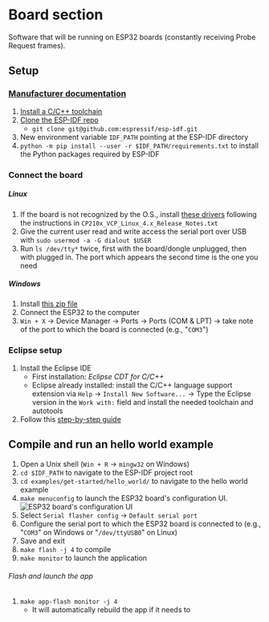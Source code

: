 # Board section

Software that will be running on ESP32 boards (constantly receiving Probe Request frames).

## Setup

### [Manufacturer documentation](https://esp-idf.readthedocs.io/en/latest/get-started/index.html)
1. [Install a C/C++ toolchain](https://esp-idf.readthedocs.io/en/latest/get-started/index.html#setup-toolchain)
2. [Clone the ESP-IDF repo](https://github.com/espressif/esp-idf)
	*  `git clone git@github.com:espressif/esp-idf.git`
3.  New environment variable `IDF_PATH` pointing at the ESP-IDF directory
4. `python -m pip install --user -r $IDF_PATH/requirements.txt` to install the Python packages required by ESP-IDF

### Connect the board
##### Linux
1. If the board is not recognized by the O.S., install [these drivers](https://www.silabs.com/documents/login/software/Linux_3.x.x_4.x.x_VCP_Driver_Source.zip) following the instructions in `CP210x_VCP_Linux_4.x_Release_Notes.txt`
2. Give the current user read and write access the serial port over USB with `sudo usermod -a -G dialout $USER`
3. Run `ls /dev/tty*` twice, first with the board/dongle unplugged, then with plugged in. The port which appears the second time is the one you need

##### Windows
1. Install [this zip file](https://www.silabs.com/documents/public/software/CP210x_Universal_Windows_Driver.zip)
2. Connect the ESP32 to the computer
3. `Win + X` → Device Manager → Ports → Ports (COM & LPT) → take note of the port to which the board is connected (e.g., "`COM3`")

### Eclipse setup
1. Install the Eclipse IDE
	* First installation: _Eclipse CDT for C/C++_
	* Eclipse already installed: install the C/C++ language support extension via `Help` → `Install New Software...` → Type the Eclipse version in the `Work with:` field and install the needed toolchain and autotools
2. Follow this [step-by-step guide](https://docs.espressif.com/projects/esp-idf/en/latest/get-started/eclipse-setup.html)

## Compile and run an hello world example
1. Open a Unix shell (`Win + R` → `mingw32` on Windows)
2. `cd $IDF_PATH` to navigate to the ESP-IDF project root
3. `cd examples/get-started/hello_world/` to navigate to the hello world example
4. `make menuconfig` to launch the ESP32 board's configuration UI.
![ESP32 board's configuration UI](https://docs.espressif.com/projects/esp-idf/en/latest/_images/project-configuration.png)
5. Select `Serial flasher config` → `Default serial port`
6. Configure the serial port to which the ESP32 board is connected to (e.g., "`COM3`" on Windows or "`/dev/ttyUSB0`" on Linux)
7. Save and exit
8. `make flash -j 4` to compile
9. `make monitor` to launch the application

###### Flash and launch the app
1. `make app-flash monitor -j 4`
	* It will automatically rebuild the app if it needs to
